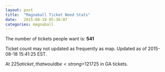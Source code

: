 ```yaml
---
layout: post
title:  "Magnaball Ticket Need Stats"
date:   2015-08-18 05:36:07
categories: magnaball
---
```


The number of tickets people want is: <strong>541</strong>

Ticket count may not updated as frequently as map. Updated as of 2015-08-18 15:41:25 EST.

At $225 a ticket, that would be <strong>$121725</strong> in GA tickets.